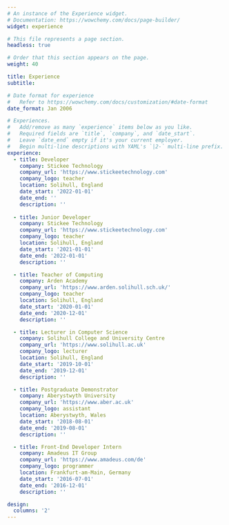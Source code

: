 ```yaml
---
# An instance of the Experience widget.
# Documentation: https://wowchemy.com/docs/page-builder/
widget: experience

# This file represents a page section.
headless: true

# Order that this section appears on the page.
weight: 40

title: Experience
subtitle:

# Date format for experience
#   Refer to https://wowchemy.com/docs/customization/#date-format
date_format: Jan 2006

# Experiences.
#   Add/remove as many `experience` items below as you like.
#   Required fields are `title`, `company`, and `date_start`.
#   Leave `date_end` empty if it's your current employer.
#   Begin multi-line descriptions with YAML's `|2-` multi-line prefix.
experience:
  - title: Developer
    company: Stickee Technology
    company_url: 'https://www.stickeetechnology.com'
    company_logo: teacher
    location: Solihull, England
    date_start: '2022-01-01'
    date_end: ''
    description: ''
        
  - title: Junior Developer
    company: Stickee Technology
    company_url: 'https://www.stickeetechnology.com'
    company_logo: teacher
    location: Solihull, England
    date_start: '2021-01-01'
    date_end: '2022-01-01'
    description: ''

  - title: Teacher of Computing
    company: Arden Academy
    company_url: 'https://www.arden.solihull.sch.uk/'
    company_logo: teacher
    location: Solihull, England
    date_start: '2020-01-01'
    date_end: '2020-12-01'
    description: ''

  - title: Lecturer in Computer Science
    company: Solihull College and University Centre
    company_url: 'https://www.solihull.ac.uk'
    company_logo: lecturer
    location: Solihull, England
    date_start: '2019-10-01'
    date_end: '2019-12-01'
    description: ''

  - title: Postgraduate Demonstrator
    company: Aberystwyth University
    company_url: 'https://www.aber.ac.uk'
    company_logo: assistant
    location: Aberystwyth, Wales
    date_start: '2018-08-01'
    date_end: '2019-08-01'
    description: ''

  - title: Front-End Developer Intern
    company: Amadeus IT Group
    company_url: 'https://www.amadeus.com/de'
    company_logo: programmer
    location: Frankfurt-am-Main, Germany
    date_start: '2016-07-01'
    date_end: '2016-12-01'
    description: ''

design:
  columns: '2'
---
```

